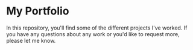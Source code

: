 # My Portfolio

In this repository, you'll find some of the different projects I've worked. If you have any questions about any work or you'd like to request more, please let me know.
